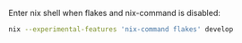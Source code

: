 Enter nix shell when flakes and nix-command is disabled:

```sh
nix --experimental-features 'nix-command flakes' develop
```

